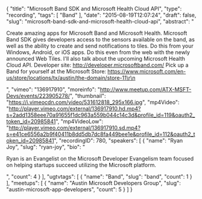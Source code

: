{
  "title": "Microsoft Band SDK and Microsoft Health Cloud API",
  "type": "recording",
  "tags": [
    "Band"
  ],
  "date": "2015-08-19T12:07:24",
  "draft": false,
  "slug": "microsoft-band-sdk-and-microsoft-health-cloud-api",
  "abstract": "<p>Create amazing apps for Microsoft Band and Microsoft Health. Microsoft Band SDK gives developers access to the sensors available on the band, as well as the ability to create and send notifications to tiles. Do this from your Windows, Android, or iOS apps. Do this even from the web with the newly announced Web Tiles. I'll also talk about the upcoming Microsoft Health Cloud API. Developer site: http://developer.microsoftband.com/ Pick up a Band for yourself at the Microsoft Store: https://www.microsoft.com/en-us/store/locations/tx/austin/the-domain/store-11\r\n</p>",
  "vimeo": "136917910",
  "moreinfo": "http://www.meetup.com/ATX-MSFT-Devs/events/223905278/",
  "thumbnail": "https://i.vimeocdn.com/video/531612818_295x166.jpg",
  "mp4Video": "http://player.vimeo.com/external/136917910.hd.mp4?s=2add1358eee70a91655f1dc963a559b044c14c3d&profile_id=119&oauth2_token_id=20985841",
  "mp4VideoLow": "http://player.vimeo.com/external/136917910.sd.mp4?s=e41ce6556a2b9f40411b8dd5db7dc8fa449bee1e&profile_id=112&oauth2_token_id=20985841",
  "recordingID": 780,
  "speakers": [
    {
      "name": "Ryan Joy",
      "slug": "ryan-joy",
      "bio": "<p>Ryan is an Evangelist on the Microsoft Developer Evangelism team focused on helping startups succeed utilizing the Microsoft platform. </p>",
      "count": 4
    }
  ],
  "ugtvtags": [
    {
      "name": "Band",
      "slug": "band",
      "count": 1
    }
  ],
  "meetups": [
    {
      "name": "Austin Microsoft Developers Group",
      "slug": "austin-microsoft-app-developers",
      "count": 5
    }
  ]
}